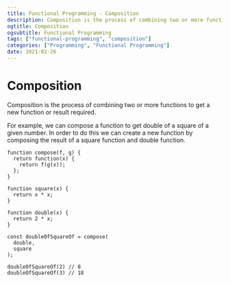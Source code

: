```yaml
---
title: Functional Programming - Composition
description: Composition is the process of combining two or more functions to get a new function or result required.
ogtitle: Composition
ogsubtitle: Functional Programming
tags: ["functional-programming", "composition"]
categories: ["Programming", "Functional Programming"]
date: 2021-02-26
---
```


# Composition

Composition is the process of combining two or more functions to get a new function or result required.

For example, we can compose a function to get double of a square of a given number. In order to do this we can create a new function by composing the result of a square function and double function.

```
function compose(f, g) {
  return function(x) {
    return f(g(x));
  };
}

function square(x) {
  return x * x;
}

function double(x) {
  return 2 * x;
}

const doubleOfSquareOf = compose(
  double,
  square
);

doubleOfSquareOf(2) // 8
doubleOfSquareOf(3) // 18
```
